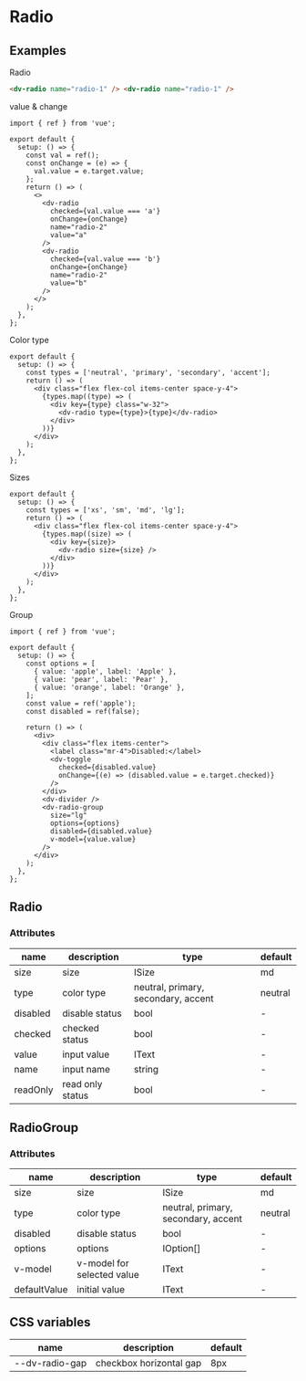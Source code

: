 # Radio

## Examples

Radio

```html :::demo
<dv-radio name="radio-1" /> <dv-radio name="radio-1" />
```

value & change

```tsx :::run
import { ref } from 'vue';

export default {
  setup: () => {
    const val = ref();
    const onChange = (e) => {
      val.value = e.target.value;
    };
    return () => (
      <>
        <dv-radio
          checked={val.value === 'a'}
          onChange={onChange}
          name="radio-2"
          value="a"
        />
        <dv-radio
          checked={val.value === 'b'}
          onChange={onChange}
          name="radio-2"
          value="b"
        />
      </>
    );
  },
};
```

Color type

```tsx :::run
export default {
  setup: () => {
    const types = ['neutral', 'primary', 'secondary', 'accent'];
    return () => (
      <div class="flex flex-col items-center space-y-4">
        {types.map((type) => (
          <div key={type} class="w-32">
            <dv-radio type={type}>{type}</dv-radio>
          </div>
        ))}
      </div>
    );
  },
};
```

Sizes

```tsx :::run
export default {
  setup: () => {
    const types = ['xs', 'sm', 'md', 'lg'];
    return () => (
      <div class="flex flex-col items-center space-y-4">
        {types.map((size) => (
          <div key={size}>
            <dv-radio size={size} />
          </div>
        ))}
      </div>
    );
  },
};
```

Group

```tsx :::run
import { ref } from 'vue';

export default {
  setup: () => {
    const options = [
      { value: 'apple', label: 'Apple' },
      { value: 'pear', label: 'Pear' },
      { value: 'orange', label: 'Orange' },
    ];
    const value = ref('apple');
    const disabled = ref(false);

    return () => (
      <div>
        <div class="flex items-center">
          <label class="mr-4">Disabled:</label>
          <dv-toggle
            checked={disabled.value}
            onChange={(e) => (disabled.value = e.target.checked)}
          />
        </div>
        <dv-divider />
        <dv-radio-group
          size="lg"
          options={options}
          disabled={disabled.value}
          v-model={value.value}
        />
      </div>
    );
  },
};
```

## Radio

### Attributes

| name     | description      | type                                | default |
| -------- | ---------------- | ----------------------------------- | ------- |
| size     | size             | ISize                               | md      |
| type     | color type       | neutral, primary, secondary, accent | neutral |
| disabled | disable status   | bool                                | -       |
| checked  | checked status   | bool                                | -       |
| value    | input value      | IText                               | -       |
| name     | input name       | string                              | -       |
| readOnly | read only status | bool                                | -       |

## RadioGroup

### Attributes

| name         | description                | type                                | default |
| ------------ | -------------------------- | ----------------------------------- | ------- |
| size         | size                       | ISize                               | md      |
| type         | color type                 | neutral, primary, secondary, accent | neutral |
| disabled     | disable status             | bool                                | -       |
| options      | options                    | IOption[]                           | -       |
| v-model      | v-model for selected value | IText                               | -       |
| defaultValue | initial value              | IText                               | -       |

## CSS variables

| name           | description             | default |
| -------------- | ----------------------- | ------- |
| --dv-radio-gap | checkbox horizontal gap | 8px     |
